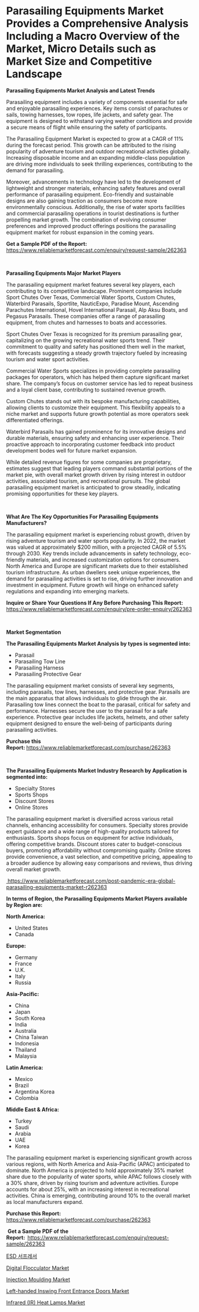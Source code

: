 <p><h1>Parasailing Equipments Market Provides a Comprehensive Analysis Including a Macro Overview of the Market, Micro Details such as Market Size and Competitive Landscape</h1></p><p><strong>Parasailing Equipments Market Analysis and Latest Trends</strong></p>
<p><p>Parasailing equipment includes a variety of components essential for safe and enjoyable parasailing experiences. Key items consist of parachutes or sails, towing harnesses, tow ropes, life jackets, and safety gear. The equipment is designed to withstand varying weather conditions and provide a secure means of flight while ensuring the safety of participants.</p><p>The Parasailing Equipment Market is expected to grow at a CAGR of 11% during the forecast period. This growth can be attributed to the rising popularity of adventure tourism and outdoor recreational activities globally. Increasing disposable income and an expanding middle-class population are driving more individuals to seek thrilling experiences, contributing to the demand for parasailing.</p><p>Moreover, advancements in technology have led to the development of lightweight and stronger materials, enhancing safety features and overall performance of parasailing equipment. Eco-friendly and sustainable designs are also gaining traction as consumers become more environmentally conscious. Additionally, the rise of water sports facilities and commercial parasailing operations in tourist destinations is further propelling market growth. The combination of evolving consumer preferences and improved product offerings positions the parasailing equipment market for robust expansion in the coming years.</p></p>
<p><strong>Get a Sample PDF of the Report:&nbsp;</strong> <a href="https://www.reliablemarketforecast.com/enquiry/request-sample/262363?utm_campaign=1080&utm_medium=2&utm_source=Github&utm_content=ia&utm_term=31102024&utm_id=parasailing-equipments">https://www.reliablemarketforecast.com/enquiry/request-sample/262363</a></p>
<p>&nbsp;</p>
<p><strong>Parasailing Equipments Major Market Players</strong></p>
<p><p>The parasailing equipment market features several key players, each contributing to its competitive landscape. Prominent companies include Sport Chutes Over Texas, Commercial Water Sports, Custom Chutes, Waterbird Parasails, Sportlite, NauticExpo, Paradise Mount, Ascending Parachutes International, Hovel International Parasail, Alp Aksu Boats, and Pegasus Parasails. These companies offer a range of parasailing equipment, from chutes and harnesses to boats and accessories.</p><p>Sport Chutes Over Texas is recognized for its premium parasailing gear, capitalizing on the growing recreational water sports trend. Their commitment to quality and safety has positioned them well in the market, with forecasts suggesting a steady growth trajectory fueled by increasing tourism and water sport activities.</p><p>Commercial Water Sports specializes in providing complete parasailing packages for operators, which has helped them capture significant market share. The company’s focus on customer service has led to repeat business and a loyal client base, contributing to sustained revenue growth.</p><p>Custom Chutes stands out with its bespoke manufacturing capabilities, allowing clients to customize their equipment. This flexibility appeals to a niche market and supports future growth potential as more operators seek differentiated offerings.</p><p>Waterbird Parasails has gained prominence for its innovative designs and durable materials, ensuring safety and enhancing user experience. Their proactive approach to incorporating customer feedback into product development bodes well for future market expansion.</p><p>While detailed revenue figures for some companies are proprietary, estimates suggest that leading players command substantial portions of the market pie, with overall market growth driven by rising interest in outdoor activities, associated tourism, and recreational pursuits. The global parasailing equipment market is anticipated to grow steadily, indicating promising opportunities for these key players.</p></p>
<p>&nbsp;</p>
<p><strong>What Are The Key Opportunities For Parasailing Equipments Manufacturers?</strong></p>
<p><p>The parasailing equipment market is experiencing robust growth, driven by rising adventure tourism and water sports popularity. In 2022, the market was valued at approximately $200 million, with a projected CAGR of 5.5% through 2030. Key trends include advancements in safety technology, eco-friendly materials, and increased customization options for consumers. North America and Europe are significant markets due to their established tourism infrastructure. As urban dwellers seek unique experiences, the demand for parasailing activities is set to rise, driving further innovation and investment in equipment. Future growth will hinge on enhanced safety regulations and expanding into emerging markets.</p></p>
<p><strong>Inquire or Share Your Questions If Any Before Purchasing This Report:</strong> <a href="https://www.reliablemarketforecast.com/enquiry/pre-order-enquiry/262363?utm_campaign=1080&utm_medium=2&utm_source=Github&utm_content=ia&utm_term=31102024&utm_id=parasailing-equipments">https://www.reliablemarketforecast.com/enquiry/pre-order-enquiry/262363</a></p>
<p>&nbsp;</p>
<p><strong>Market Segmentation</strong></p>
<p><strong>The Parasailing Equipments Market Analysis by types is segmented into:</strong></p>
<p><ul><li>Parasail</li><li>Parasailing Tow Line</li><li>Parasailing Harness</li><li>Parasailing Protective Gear</li></ul></p>
<p><p>The parasailing equipment market consists of several key segments, including parasails, tow lines, harnesses, and protective gear. Parasails are the main apparatus that allows individuals to glide through the air. Parasailing tow lines connect the boat to the parasail, critical for safety and performance. Harnesses secure the user to the parasail for a safe experience. Protective gear includes life jackets, helmets, and other safety equipment designed to ensure the well-being of participants during parasailing activities.</p></p>
<p><strong>Purchase this Report:&nbsp;</strong><a href="https://www.reliablemarketforecast.com/purchase/262363?utm_campaign=1080&utm_medium=2&utm_source=Github&utm_content=ia&utm_term=31102024&utm_id=parasailing-equipments">https://www.reliablemarketforecast.com/purchase/262363</a></p>
<p>&nbsp;</p>
<p><strong>The Parasailing Equipments Market Industry Research by Application is segmented into:</strong></p>
<p><ul><li>Specialty Stores</li><li>Sports Shops</li><li>Discount Stores</li><li>Online Stores</li></ul></p>
<p><p>The parasailing equipment market is diversified across various retail channels, enhancing accessibility for consumers. Specialty stores provide expert guidance and a wide range of high-quality products tailored for enthusiasts. Sports shops focus on equipment for active individuals, offering competitive brands. Discount stores cater to budget-conscious buyers, promoting affordability without compromising quality. Online stores provide convenience, a vast selection, and competitive pricing, appealing to a broader audience by allowing easy comparisons and reviews, thus driving overall market growth.</p></p>
<p><a href="https://www.reliablemarketforecast.com/post-pandemic-era-global-parasailing-equipments-market-r262363?utm_campaign=1080&utm_medium=2&utm_source=Github&utm_content=ia&utm_term=31102024&utm_id=parasailing-equipments">&nbsp;https://www.reliablemarketforecast.com/post-pandemic-era-global-parasailing-equipments-market-r262363</a></p>
<p><strong>In terms of Region, the Parasailing Equipments Market Players available by Region are:</strong></p>
<p>
    <p> <strong> North America: </strong>
        <ul>
            <li>United States</li>
            <li>Canada</li>
        </ul>
        </p> 
    <p> <strong> Europe: </strong>
        <ul>
            <li>Germany</li>
            <li>France</li>
            <li>U.K.</li>
            <li>Italy</li>
            <li>Russia</li>
        </ul>
        </p> 
    <p> <strong> Asia-Pacific: </strong>
        <ul>
            <li>China</li>
            <li>Japan</li>
            <li>South Korea</li>
            <li>India</li>
            <li>Australia</li>
            <li>China Taiwan</li>
            <li>Indonesia</li>
            <li>Thailand</li>
            <li>Malaysia</li>
        </ul>
        </p> 
    <p> <strong> Latin America: </strong>
        <ul>
            <li>Mexico</li>
            <li>Brazil</li>
            <li>Argentina Korea</li>
            <li>Colombia</li>
        </ul>
        </p> 
    <p> <strong> Middle East & Africa: </strong>
        <ul>
            <li>Turkey</li>
            <li>Saudi</li>
            <li>Arabia</li>
            <li>UAE</li>
            <li>Korea</li>
        </ul>
    </p>
    </p>
<p><p>The parasailing equipment market is experiencing significant growth across various regions, with North America and Asia-Pacific (APAC) anticipated to dominate. North America is projected to hold approximately 35% market share due to the popularity of water sports, while APAC follows closely with a 30% share, driven by rising tourism and adventure activities. Europe accounts for about 25%, with an increasing interest in recreational activities. China is emerging, contributing around 10% to the overall market as local manufacturers expand.</p></p>
<p><strong>Purchase this Report: </strong><a href="https://www.reliablemarketforecast.com/purchase/262363?utm_campaign=1080&utm_medium=2&utm_source=Github&utm_content=ia&utm_term=31102024&utm_id=parasailing-equipments">https://www.reliablemarketforecast.com/purchase/262363</a></p>
<p>&nbsp;<strong>Get a Sample PDF of the Report:&nbsp;&nbsp;</strong><a href="https://www.reliablemarketforecast.com/enquiry/request-sample/262363?utm_campaign=1080&utm_medium=2&utm_source=Github&utm_content=ia&utm_term=31102024&utm_id=parasailing-equipments">https://www.reliablemarketforecast.com/enquiry/request-sample/262363</a></p>
<p><strong></strong></p>
<p><p><a href="https://github.com/sougarounis/Market-Research-Report-List-6/blob/main/424390821507.md?utm_campaign=1080&utm_medium=2&utm_source=Github&utm_content=ia&utm_term=31102024&utm_id=parasailing-equipments">ESD 서프레서</a></p><p><a href="https://issuu.com/reportprime-2/docs/digital-flocculator-market-size-203_1a4f906e2f0958?utm_campaign=1080&utm_medium=2&utm_source=Github&utm_content=ia&utm_term=31102024&utm_id=parasailing-equipments">Digital Flocculator Market</a></p><p><a href="https://github.com/lallietva4l/Market-Research-Report-List-1/blob/main/injection-moulding-market.md?utm_campaign=1080&utm_medium=2&utm_source=Github&utm_content=ia&utm_term=31102024&utm_id=parasailing-equipments">Injection Moulding Market</a></p><p><a href="https://www.linkedin.com/pulse/left-handed-inswing-front-entrance-doors-market-outlook-crxse?utm_campaign=1080&utm_medium=2&utm_source=Github&utm_content=ia&utm_term=31102024&utm_id=parasailing-equipments">Left-handed Inswing Front Entrance Doors Market</a></p><p><a href="https://github.com/anidillnagatat/Market-Research-Report-List-1/blob/main/infrared-ir-heat-lamps-market.md?utm_campaign=1080&utm_medium=2&utm_source=Github&utm_content=ia&utm_term=31102024&utm_id=parasailing-equipments">Infrared (IR) Heat Lamps Market</a></p></p>